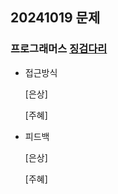 ## 20241019 문제

### 프로그래머스 [징검다리](https://school.programmers.co.kr/learn/courses/30/lessons/43236)

- 접근방식

  [은상]


  [주혜]
  
  
- 피드백

  [은상]
  
 
  [주혜]
  
  
